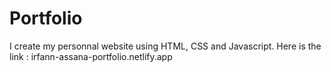 <h1>Portfolio</h1>


I create my personnal website using HTML, CSS and Javascript. Here is the link : irfann-assana-portfolio.netlify.app
